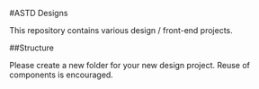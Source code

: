 #ASTD Designs

This repository contains various design / front-end projects.

##Structure

Please create a new folder for your new design project. 
Reuse of components is encouraged.


